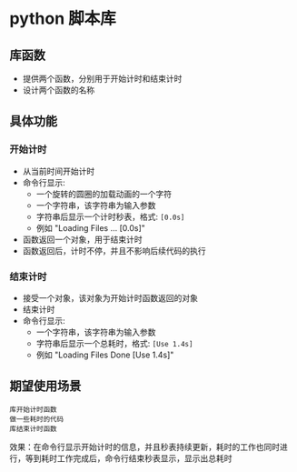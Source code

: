 # python 脚本库

## 库函数

- 提供两个函数，分别用于开始计时和结束计时
- 设计两个函数的名称

## 具体功能

### 开始计时

- 从当前时间开始计时
- 命令行显示:
  - 一个旋转的圆圈的加载动画的一个字符
  - 一个字符串，该字符串为输入参数
  - 字符串后显示一个计时秒表，格式: `[0.0s]`
  - 例如 "Loading Files ... [0.0s]"
- 函数返回一个对象，用于结束计时
- 函数返回后，计时不停，并且不影响后续代码的执行

### 结束计时

- 接受一个对象，该对象为开始计时函数返回的对象
- 结束计时
- 命令行显示:
  - 一个字符串，该字符串为输入参数
  - 字符串后显示一个总耗时，格式: `[Use 1.4s]`
  - 例如 "Loading Files Done [Use 1.4s]"

## 期望使用场景

```
库开始计时函数
做一些耗时的代码
库结束计时函数
```

效果：在命令行显示开始计时的信息，并且秒表持续更新，耗时的工作也同时进行，等到耗时工作完成后，命令行结束秒表显示，显示出总耗时
